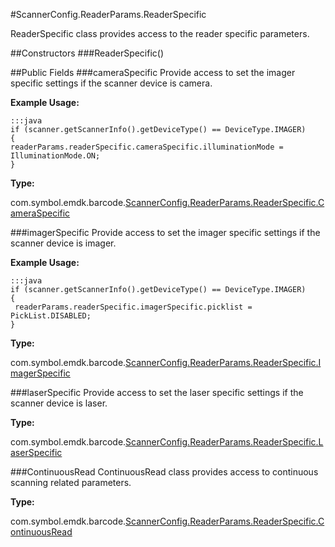#ScannerConfig.ReaderParams.ReaderSpecific

ReaderSpecific class provides access to the reader specific parameters.

##Constructors
###ReaderSpecific()

##Public Fields
###cameraSpecific
Provide access to set the imager specific settings if the scanner device is camera.

**Example Usage:**

    :::java
    if (scanner.getScannerInfo().getDeviceType() == DeviceType.IMAGER)
    {
    readerParams.readerSpecific.cameraSpecific.illuminationMode = IlluminationMode.ON;
    }

**Type:**

com.symbol.emdk.barcode.[ScannerConfig.ReaderParams.ReaderSpecific.CameraSpecific](ScannerConfig.ReaderParams.ReaderSpecific.CameraSpecific)

###imagerSpecific
Provide access to set the imager specific settings if the scanner device is imager.

**Example Usage:**

    :::java
    if (scanner.getScannerInfo().getDeviceType() == DeviceType.IMAGER) 
    {
     readerParams.readerSpecific.imagerSpecific.picklist = PickList.DISABLED;
    }

**Type:**

com.symbol.emdk.barcode.[ScannerConfig.ReaderParams.ReaderSpecific.ImagerSpecific](ScannerConfig.ReaderParams.ReaderSpecific.ImagerSpecific)

###laserSpecific
Provide access to set the laser specific settings if the scanner device is laser.

**Type:**

com.symbol.emdk.barcode.[ScannerConfig.ReaderParams.ReaderSpecific.LaserSpecific](ScannerConfig.ReaderParams.ReaderSpecific.LaserSpecific)


###ContinuousRead
ContinuousRead class provides access to continuous scanning related parameters.

**Type:**

com.symbol.emdk.barcode.[ScannerConfig.ReaderParams.ReaderSpecific.ContinuousRead](ScannerConfig.ReaderParams.ReaderSpecific.ContinuousRead)